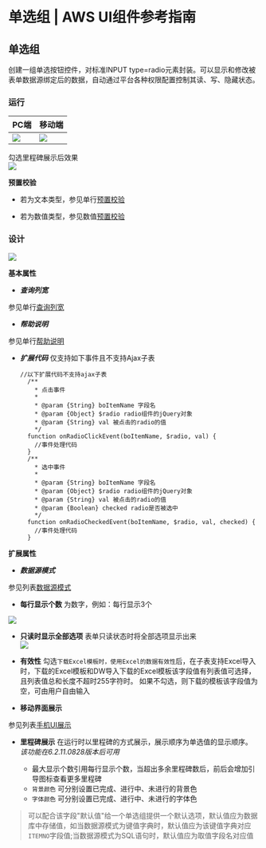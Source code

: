 # 单选组 | AWS UI组件参考指南

## 单选组

创建一组单选按钮控件，对标准INPUT type=radio元素封装。可以显示和修改被表单数据源绑定后的数据，自动通过平台各种权限配置控制其读、写、隐藏状态。

### 运行

PC端 |  移动端  
---|---  
![](https://docs.awspaas.com/reference-guide/aws-paas-ui-reference-guide/list/radiogroupsR1.png) |  ![](https://docs.awspaas.com/reference-guide/aws-paas-ui-reference-guide/list/radiogroupsR_m.png)  
勾选里程碑展示后效果  
![](https://docs.awspaas.com/reference-guide/aws-paas-ui-reference-guide/list/radiogroupsR2.png)  
  
**预置校验**

  * 若为文本类型，参见单行[预置校验](<text.html#check>)

  * 若为数值类型，参见数值[预置校验](<number.html#check>)

### 设计

![](https://docs.awspaas.com/reference-guide/aws-paas-ui-reference-guide/list/radiogroupsD1.png)

**基本属性**

  * **_查询列宽_**

参见单行[查询列宽](<text.html#searchwidth>)

  * **_帮助说明_**

参见单行[帮助说明](<text.html#tooltip>)

  * **_扩展代码_** 仅支持如下事件且不支持Ajax子表
        
        //以下扩展代码不支持ajax子表
          /**
            * 点击事件
            *
            * @param {String} boItemName 字段名
            * @param {Object} $radio radio组件的jQuery对象
            * @param {String} val 被点击的radio的值
            */
          function onRadioClickEvent(boItemName, $radio, val) {
            //事件处理代码
          }
          /**
            * 选中事件
            *
            * @param {String} boItemName 字段名
            * @param {Object} $radio radio组件的jQuery对象
            * @param {String} val 被点击的radio的值
            * @param {Boolean} checked radio是否被选中
            */
          function onRadioCheckedEvent(boItemName, $radio, val, checked) {
            //事件处理代码
          }
        

**扩展属性**

  * **_数据源模式_**

参见列表[数据源模式](<combobox.html#data_source>)

  * **每行显示个数** 为数字，例如：每行显示3个  

![](https://docs.awspaas.com/reference-guide/aws-paas-ui-reference-guide/list/radiogroupsD2.png)

  * **只读时显示全部选项** 表单只读状态时将全部选项显示出来  
![](https://docs.awspaas.com/reference-guide/aws-paas-ui-reference-guide/list/radiogroupsD3.png)

  * **有效性** 勾选`下载Excel模板时，使用Excel的数据有效性`后，在子表支持Excel导入时，下载的Excel模板和DW导入下载的Excel模板该字段值有列表值可选择，且列表值总和长度不超时255字符时。 如果不勾选，则下载的模板该字段值为空，可由用户自由输入

  * **移动界面展示**

参见列表[手机UI展示](<combobox.html#lbmobileui>)

  * **里程碑展示** 在运行时以里程碑的方式展示，展示顺序为单选值的显示顺序。 _该功能在6.2.11.0828版本后可用_

    * 最大显示个数引用每行显示个数，当超出多余里程碑数后，前后会增加引导图标查看更多里程碑
    * `背景颜色` 可分别设置已完成、进行中、未进行的背景色
    * `字体颜色` 可分别设置已完成、进行中、未进行的字体色

> 可以配合该字段"默认值"给一个单选组提供一个默认选项，默认值应为数据库中存储值，如当数据源模式为键值字典时，默认值应为该键值字典对应`ITEMNO`字段值;当数据源模式为SQL语句时，默认值应为取值字段名对应值